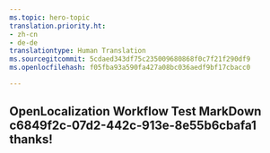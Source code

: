 ```yaml
---
ms.topic: hero-topic
translation.priority.ht:
- zh-cn
- de-de
translationtype: Human Translation
ms.sourcegitcommit: 5cdaed343df75c235009680868f0c7f21f290df9
ms.openlocfilehash: f05fba93a590fa427a08bc036aedf9bf17cbacc0

---
```

## OpenLocalization Workflow Test MarkDown c6849f2c-07d2-442c-913e-8e55b6cbafa1 thanks!



<!--HONumber=Aug16_HO4-->


